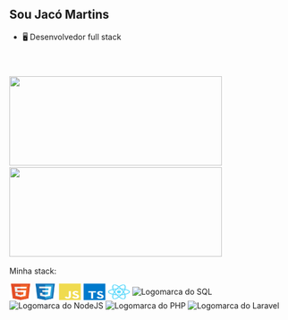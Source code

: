 ## Sou Jacó Martins

- 🖥 Desenvolvedor full stack

<header>
   <link rel="stylesheet" href="https://cdn.jsdelivr.net/gh/devicons/devicon@v2.14.0/devicon.min.css">
</header>

<div id="github-stats" align="left">
   <a href="https://github.com/JacoMartins"></a>
  <img height="160px" width="380px" src="https://github-readme-stats.vercel.app/api?username=JacoMartins&show_icons=true&bg_color=0d1117&border_color=636568&theme=dark&include_all_commits=true&count_private=true"/>
  <img height="160px" width="380px" src="https://github-readme-stats.vercel.app/api/top-langs/?username=JacoMartins&bg_color=0d1117&border_color=636568&layout=compact&langs_count=7&theme=dark"/>
</div>

Minha stack:
<div style="display: inline_block">
  <img align="center" alt="Logomarca do HTML" height="30" width="40" src="https://raw.githubusercontent.com/devicons/devicon/master/icons/html5/html5-original.svg">
  <img align="center" alt="Logomarca do CSS" height="30" width="40" src="https://raw.githubusercontent.com/devicons/devicon/master/icons/css3/css3-original.svg">
  <img align="center" alt="Logomarca do Javascript" height="30" width="40" src="https://raw.githubusercontent.com/devicons/devicon/master/icons/javascript/javascript-plain.svg">
  <img align="center" alt="Logomarca do Typescript" height="30" width="40" src="https://raw.githubusercontent.com/devicons/devicon/master/icons/typescript/typescript-plain.svg">
  <img align="center" alt="Logomarca do React" height="30" width="40" src="https://raw.githubusercontent.com/devicons/devicon/master/icons/react/react-original.svg">
  <img align="center" alt="Logomarca do SQL" height="30" width="40" src="https://cdn.jsdelivr.net/gh/devicons/devicon/icons/mysql/mysql-original.svg">
  <img align="center" alt="Logomarca do NodeJS" height="30" width="40" src="https://cdn.jsdelivr.net/gh/devicons/devicon/icons/nodejs/nodejs-original.svg">
   <img align="center" alt="Logomarca do PHP" height="30" width="40" src="https://cdn.jsdelivr.net/gh/devicons/devicon/icons/php/php-original.svg" />
  <img align="center" alt="Logomarca do Laravel" height="30" width="30" src="https://cdn.jsdelivr.net/gh/devicons/devicon/icons/laravel/laravel-plain.svg" />
</div>
<br>
